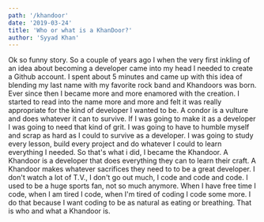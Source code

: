 ```yaml
---
path: '/khandoor'
date: '2019-03-24'
title: 'Who or what is a KhanDoor?'
author: 'Syyad Khan'
---
```


Ok so funny story. So a couple of years ago I when the very first inkling of an idea about becoming a developer came into my head I needed to create a Github account. I spent about 5 minutes and came up with this idea of blending my last name with my favorite rock band and Khandoors was born. Ever since then I became more and more enamored with the creation. I started to read into the name more and more and felt it was really appropriate for the kind of developer I wanted to be. A condor is a vulture and does whatever it can to survive. If I was going to make it as a developer I was going to need that kind of grit. I was going to have to humble myself and scrap as hard as I could to survive as a developer. I was going to study every lesson, build every project and do whatever I could to learn everything I needed. So that's what i did, I became the Khandoor. A Khandoor is a developer that does everything they can to learn their craft. A Khandoor makes whatever sacrifices they need to to be a great developer. I don't watch a lot of T.V., I don't go out much, I code and code and code. I used to be a huge sports fan, not so much anymore. When I have free time I code, when I am tired I code, when I'm tired of coding I code some more. I do that because I want coding to be as natural as eating or breathing. That is who and what a Khandoor is.

